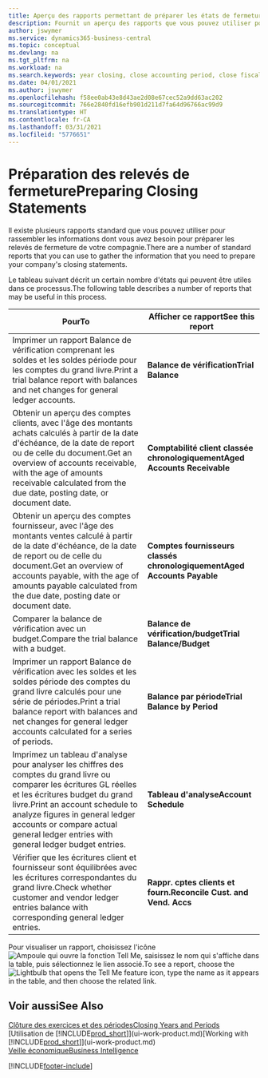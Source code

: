 ```yaml
---
title: Aperçu des rapports permettant de préparer les états de fermeture | Microsoft Docs
description: Fournit un aperçu des rapports que vous pouvez utiliser pour rassembler des informations pour préparer les états de fermeture de votre compagnie à la fin de l'exercice financier.
author: jswymer
ms.service: dynamics365-business-central
ms.topic: conceptual
ms.devlang: na
ms.tgt_pltfrm: na
ms.workload: na
ms.search.keywords: year closing, close accounting period, close fiscal year, aging, creditor payments, vendor payments, assets, liabilities, equity, analysis, reporting, financial report, business intelligence, BI, Power Bi, KPI
ms.date: 04/01/2021
ms.author: jswymer
ms.openlocfilehash: f58ee0ab43e8d43ae2d08e67cec52a9dd63ac202
ms.sourcegitcommit: 766e2840fd16efb901d211d7fa64d96766ac99d9
ms.translationtype: HT
ms.contentlocale: fr-CA
ms.lasthandoff: 03/31/2021
ms.locfileid: "5776651"
---
```

# <a name="preparing-closing-statements"></a><span data-ttu-id="ebb08-103">Préparation des relevés de fermeture</span><span class="sxs-lookup"><span data-stu-id="ebb08-103">Preparing Closing Statements</span></span>
<span data-ttu-id="ebb08-104">Il existe plusieurs rapports standard que vous pouvez utiliser pour rassembler les informations dont vous avez besoin pour préparer les relevés de fermeture de votre compagnie.</span><span class="sxs-lookup"><span data-stu-id="ebb08-104">There are a number of standard reports that you can use to gather the information that you need to prepare your company's closing statements.</span></span>

<span data-ttu-id="ebb08-105">Le tableau suivant décrit un certain nombre d'états qui peuvent être utiles dans ce processus.</span><span class="sxs-lookup"><span data-stu-id="ebb08-105">The following table describes a number of reports that may be useful in this process.</span></span>  

| <span data-ttu-id="ebb08-106">Pour</span><span class="sxs-lookup"><span data-stu-id="ebb08-106">To</span></span> | <span data-ttu-id="ebb08-107">Afficher ce rapport</span><span class="sxs-lookup"><span data-stu-id="ebb08-107">See this report</span></span> |
| --- | --- |
| <span data-ttu-id="ebb08-108">Imprimer un rapport Balance de vérification comprenant les soldes et les soldes période pour les comptes du grand livre.</span><span class="sxs-lookup"><span data-stu-id="ebb08-108">Print a trial balance report with balances and net changes for general ledger accounts.</span></span> |<span data-ttu-id="ebb08-109">**Balance de vérification**</span><span class="sxs-lookup"><span data-stu-id="ebb08-109">**Trial Balance**</span></span> |
| <span data-ttu-id="ebb08-110">Obtenir un aperçu des comptes clients, avec l'âge des montants achats calculés à partir de la date d'échéance, de la date de report ou de celle du document.</span><span class="sxs-lookup"><span data-stu-id="ebb08-110">Get an overview of accounts receivable, with the age of amounts receivable calculated from the due date, posting date, or document date.</span></span> |<span data-ttu-id="ebb08-111">**Comptabilité client classée chronologiquement**</span><span class="sxs-lookup"><span data-stu-id="ebb08-111">**Aged Accounts Receivable**</span></span> |
| <span data-ttu-id="ebb08-112">Obtenir un aperçu des comptes fournisseur, avec l'âge des montants ventes calculé à partir de la date d'échéance, de la date de report ou de celle du document.</span><span class="sxs-lookup"><span data-stu-id="ebb08-112">Get an overview of accounts payable, with the age of amounts payable calculated from the due date, posting date or document date.</span></span> |<span data-ttu-id="ebb08-113">**Comptes fournisseurs classés chronologiquement**</span><span class="sxs-lookup"><span data-stu-id="ebb08-113">**Aged Accounts Payable**</span></span> |
| <span data-ttu-id="ebb08-114">Comparer la balance de vérification avec un budget.</span><span class="sxs-lookup"><span data-stu-id="ebb08-114">Compare the trial balance with a budget.</span></span> |<span data-ttu-id="ebb08-115">**Balance de vérification/budget**</span><span class="sxs-lookup"><span data-stu-id="ebb08-115">**Trial Balance/Budget**</span></span> |
| <span data-ttu-id="ebb08-116">Imprimer un rapport Balance de vérification avec les soldes et les soldes période des comptes du grand livre calculés pour une série de périodes.</span><span class="sxs-lookup"><span data-stu-id="ebb08-116">Print a trial balance report with balances and net changes for general ledger accounts calculated for a series of periods.</span></span> |<span data-ttu-id="ebb08-117">**Balance par période**</span><span class="sxs-lookup"><span data-stu-id="ebb08-117">**Trial Balance by Period**</span></span> |
| <span data-ttu-id="ebb08-118">Imprimez un tableau d'analyse pour analyser les chiffres des comptes du grand livre ou comparer les écritures GL réelles et les écritures budget du grand livre.</span><span class="sxs-lookup"><span data-stu-id="ebb08-118">Print an account schedule to analyze figures in general ledger accounts or compare actual general ledger entries with general ledger budget entries.</span></span> |<span data-ttu-id="ebb08-119">**Tableau d'analyse**</span><span class="sxs-lookup"><span data-stu-id="ebb08-119">**Account Schedule**</span></span> |
| <span data-ttu-id="ebb08-120">Vérifier que les écritures client et fournisseur sont équilibrées avec les écritures correspondantes du grand livre.</span><span class="sxs-lookup"><span data-stu-id="ebb08-120">Check whether customer and vendor ledger entries balance with corresponding general ledger entries.</span></span> |<span data-ttu-id="ebb08-121">**Rappr. cptes clients et fourn.**</span><span class="sxs-lookup"><span data-stu-id="ebb08-121">**Reconcile Cust. and Vend. Accs**</span></span> |

<span data-ttu-id="ebb08-122">Pour visualiser un rapport, choisissez l'icône ![Ampoule qui ouvre la fonction Tell Me](media/ui-search/search_small.png "Dites-moi ce que vous voulez faire"), saisissez le nom qui s'affiche dans la table, puis sélectionnez le lien associé.</span><span class="sxs-lookup"><span data-stu-id="ebb08-122">To see a report, choose the ![Lightbulb that opens the Tell Me feature](media/ui-search/search_small.png "Tell me what you want to do") icon, type the name as it appears in the table, and then choose the related link.</span></span>

## <a name="see-also"></a><span data-ttu-id="ebb08-123">Voir aussi</span><span class="sxs-lookup"><span data-stu-id="ebb08-123">See Also</span></span>
[<span data-ttu-id="ebb08-124">Clôture des exercices et des périodes</span><span class="sxs-lookup"><span data-stu-id="ebb08-124">Closing Years and Periods</span></span>](year-close-years-periods.md)  
<span data-ttu-id="ebb08-125">[Utilisation de [!INCLUDE[prod_short](includes/prod_short.md)]](ui-work-product.md)</span><span class="sxs-lookup"><span data-stu-id="ebb08-125">[Working with [!INCLUDE[prod_short](includes/prod_short.md)]](ui-work-product.md)</span></span>  
[<span data-ttu-id="ebb08-126">Veille économique</span><span class="sxs-lookup"><span data-stu-id="ebb08-126">Business Intelligence</span></span>](bi.md)


[!INCLUDE[footer-include](includes/footer-banner.md)]